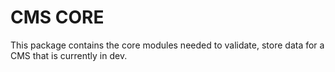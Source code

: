 # CMS CORE

This package contains the core modules needed to validate, store data for a CMS that is currently in dev.